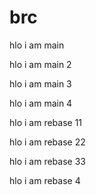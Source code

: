 # brc

hlo i am main

hlo i am main 2

hlo i am main 3

hlo i am main 4

hlo i am rebase 11

hlo i am rebase 22

hlo i am rebase 33

hlo i am rebase 4
